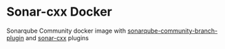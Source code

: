 # Sonar-cxx Docker

Sonarqube Community docker image with
[sonarqube-community-branch-plugin](https://github.com/SonarOpenCommunity/sonar-cxx) and
[sonar-cxx](https://github.com/mc1arke/sonarqube-community-branch-plugin)
plugins
